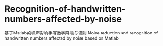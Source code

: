 # Recognition-of-handwritten-numbers-affected-by-noise
基于Matlab的噪声影响手写数字降噪与识别 Noise reduction and recognition of handwritten numbers affected by noise based on Matlab
